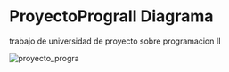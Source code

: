 # ProyectoPrograII Diagrama 
trabajo de universidad de proyecto sobre programacion II

![proyecto_progra](https://github.com/Re-21-12/ProyectoPrograII/assets/104967229/f28c6117-19a5-4437-a47a-fa289bc1d47e)
